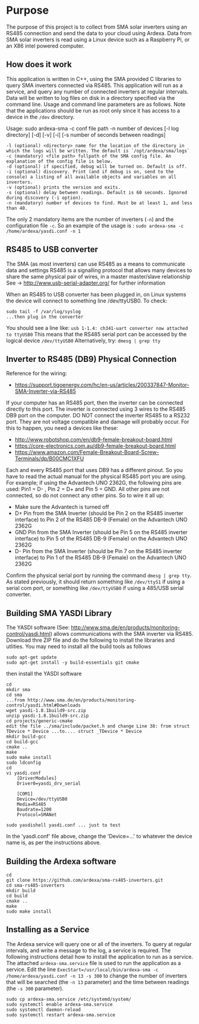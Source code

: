 
# Purpose
The purpose of this project is to collect from SMA solar inverters using an RS485 connection and send the data to your cloud using Ardexa. Data from SMA solar inverters is read using a Linux device such as a Raspberry Pi, or an X86 intel powered computer. 

## How does it work
This application is written in C++, using the SMA provided C libraries to query SMA inverters connected via RS485. This application will run as a service, and query any number of connected inverters at regular intervals. Data will be written to log files on disk in a directory specified via the command line. Usage and command line parameters are as follows. Note that the applications should be run as root only since it has access to a device in the `/dev` directory.

Usage: sudo ardexa-sma -c conf file path -n number of devices [-l log directory] [-d] [-v] [-i] [-s number of seconds between readings]
```
-l (optional) <directory> name for the location of the directory in which the logs will be written. The default is `/opt/ardexa/sma/logs`
-c (mandatory) <file path> fullpath of the SMA config file. An explanation of the config file is below.
-d (optional) if specified, debug will be turned on. Default is off.
-i (optional) discovery. Print (and if debug is on, send to the console) a listing of all available objects and variables on all inverters.
-v (optional) prints the version and exits.
-s (optional) delay between readings. Default is 60 seconds. Ignored during discovery (-i option).
-n (mandatory) number of devices to find. Must be at least 1, and less than 40.
```
The only 2 mandatory items are the number of inverters (`-n`) and the configuration file `-c`. So an example of the usage is : `sudo ardexa-sma -c /home/ardexa/yasdi.conf -n 1`

## RS485 to USB converter
The SMA (as most inverters) can use RS485 as a means to communicate data and settings
RS485 is a signalling protocol that allows many devices to share the same physical pair of wires, in a master master/slave relationship
See -> http://www.usb-serial-adapter.org/ for further information

When an RS485 to USB converter has been plugged in, on Linux systems the device will connect to something line /dev/ttyUSB0. To check:
```
sudo tail -f /var/log/syslog
...then plug in the converter
```
You should see a line like: `usb 1-1.4: ch341-uart converter now attached to ttyUSB0`
This means that the RS485 serial port can be accessed by the logical device `/dev/ttyUSB0`
Alternatively, try: `dmesg | grep tty`

## Inverter to RS485 (DB9) Physical Connection
Reference for the wiring:
- https://support.tigoenergy.com/hc/en-us/articles/200337847-Monitor-SMA-Inverter-via-RS485

If your computer has an RS485 port, then the inverter can be connected directly to this port.
The inverter is connected using 3 wires to the RS485 DB9 port on the computer. DO NOT connect the inverter RS485 to a RS232 port. They are not voltage compatible and damage will probably occur. For this to happen, you need a devices like these:
- http://www.robotshop.com/en/db9-female-breakout-board.html
- https://core-electronics.com.au/db9-female-breakout-board.html
- https://www.amazon.com/Female-Breakout-Board-Screw-Terminals/dp/B00CMC1XFU

Each and every RS485 port that uses DB9 has a different pinout. So you have to read the actual manual for the physical RS485 port you are using. 
For example; if using the Advantech UNO 2362G, the following pins are used: Pin1 = D- , Pin 2 = D+ and Pin 5 = GND. All other pins are not connected, so do not connect any other pins. 
So to wire it all up:
- Make sure the Advantech is turned off
- D+ Pin from the SMA Inverter (should be Pin 2 on the RS485 inverter interface) to Pin 2 of the RS485 DB-9 (Female) on the Advantech UNO 2362G
- GND Pin from the SMA Inverter (should be Pin 5 on the RS485 inverter interface) to Pin 5 of the RS485 DB-9 (Female) on the Advantech UNO 2362G
- D- Pin from the SMA Inverter (should be Pin 7 on the RS485 inverter interface) to Pin 1 of the RS485 DB-9 (Female) on the Advantech UNO 2362G

Confirm the physical serial port by running the command `dmesg | grep tty`. As stated previously, it should return something like `/dev/ttyS1` if using a serial com port, or something like `/dev/ttyUSB0` if using a 485/USB serial converter.


## Building SMA YASDI Library
The YASDI software (See: http://www.sma.de/en/products/monitoring-control/yasdi.html) allows communications with the SMA inverter via RS485. Download thre ZIP file and do the following to install the libraries and utlities.
You may need to install all the build tools as follows
```
sudo apt-get update
sudo apt-get install -y build-essentials git cmake
```

then install the YASDI software
```
cd
mkdir sma
cd sma
...from http://www.sma.de/en/products/monitoring-control/yasdi.html#Downloads
wget yasdi-1.8.1build9-src.zip
unzip yasdi-1.8.1build9-src.zip
cd projects/generic-cmake
edit the file ../sma/include/packet.h and change Line 38: from struct TDevice * Device ...to.... struct _TDevice * Device
mkdir build-gcc
cd build-gcc
cmake ..
make
sudo make install     
sudo ldconfig
cd
vi yasdi.conf
	[DriverModules]
	Driver0=yasdi_drv_serial

	[COM1]
	Device=/dev/ttyUSB0
	Media=RS485
	Baudrate=1200
	Protocol=SMANet

sudo yasdishell yasdi.conf ... just to test
```

In the 'yasdi.conf' file above, change the 'Device=...' to whatever the device name is, as per the instructions above.

## Building the Ardexa software

```
cd
git clone https://github.com/ardexa/sma-rs485-inverters.git
cd sma-rs485-inverters
mkdir build
cd build
cmake ..
make
sudo make install
```

## Installing as a Service
The Ardexa service will query one or all of the inverters. To query at regular intervals, and write a message to the log, a service is required. The following instructions detail how to install the application to run as a service. The attached `ardexa-sma.service` file is used to run the application as a service. Edit the line `ExecStart=/usr/local/bin/ardexa-sma -c /home/ardexa/yasdi.conf -n 13 -s 300` to change the number of inverters that will be searched (the `-n 13` parameter) and the time between readings (the `-s 300` parameter). 

```
sudo cp ardexa-sma.service /etc/systemd/system/
sudo systemctl enable ardexa-sma.service
sudo systemctl daemon-reload
sudo systemctl restart ardexa-sma.service
```




